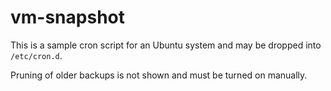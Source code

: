 # vm-snapshot
This is a sample cron script for an Ubuntu system and may be dropped into 
`/etc/cron.d`.

Pruning of older backups is not shown and must be turned on manually.
